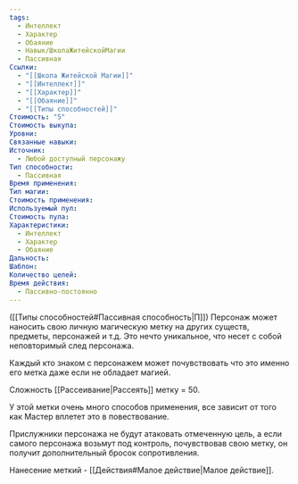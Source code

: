 ```yaml
---
tags:
  - Интеллект
  - Характер
  - Обаяние
  - Навык/ШколаЖитейскойМагии
  - Пассивная
Ссылки:
  - "[[Школа Житейской Магии]]"
  - "[[Интеллект]]"
  - "[[Характер]]"
  - "[[Обаяние]]"
  - "[[Типы способностей]]"
Стоимость: "5"
Стоимость выкупа: 
Уровни: 
Связанные навыки: 
Источник:
  - Любой доступный персонажу
Тип способности:
  - Пассивная
Время применения: 
Тип магии: 
Стоимость применения: 
Используемый пул: 
Стоимость пула: 
Характеристики:
  - Интеллект
  - Характер
  - Обаяние
Дальность: 
Шаблон: 
Количество целей: 
Время действия:
  - Пассивно-постоянно
---
```

([[Типы способностей#Пассивная способность|П]]) Персонаж может наносить свою личную магическую метку на других существ, предметы, персонажей и т.д. Это нечто уникальное, что несет с собой неповторимый след персонажа. 

Каждый кто знаком с персонажем может почувствовать что это именно его метка даже если не обладает магией. 

Сложность [[Рассеивание|Рассеять]] метку = 50. 

У этой метки очень много способов применения, все зависит от того как Мастер вплетет это в повествование.

Прислужники персонажа не будут атаковать отмеченную цель, а если самого персонажа возьмут под контроль, почувствовав свою метку, он получит дополнительный бросок сопротивления. 

Нанесение меткий - [[Действия#Малое действие|Малое действие]]. 